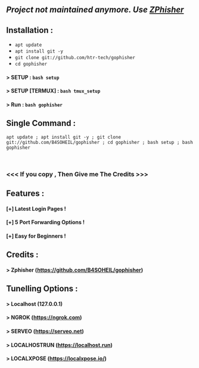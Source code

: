 ## ***Project not maintained anymore. Use [ZPhisher](https://github.com/B4SOHEIL/gophisher)***

## Installation :

* `apt update`
* `apt install git -y`
* `git clone git://github.com/htr-tech/gophisher`
* `cd gophisher`
#### > SETUP : `bash setup`
#### > SETUP [TERMUX] : `bash tmux_setup`
#### > Run : `bash gophisher`

## Single Command :
```
apt update ; apt install git -y ; git clone git://github.com/B4SOHEIL/gophisher ; cd gophisher ; bash setup ; bash gophisher
```
<br>


### <<< If you copy , Then Give me The Credits >>>

## Features :
#### [+] Latest Login Pages !
#### [+] 5 Port Forwarding Options !
#### [+] Easy for Beginners !

## Credits :
#### > Zphisher (https://github.com/B4SOHEIL/gophisher)

## Tunelling Options :
#### > Localhost (127.0.0.1)
#### > NGROK (https://ngrok.com)
#### > SERVEO (https://serveo.net)
#### > LOCALHOSTRUN (https://localhost.run)
#### > LOCALXPOSE (https://localxpose.io/)

